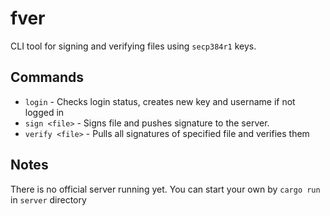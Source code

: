 # fver
CLI tool for signing and verifying files using `secp384r1` keys.
## Commands
* `login` - Checks login status, creates new key and username if not logged in
* `sign <file>` - Signs file and pushes signature to the server.
* `verify <file>` - Pulls all signatures of specified file and verifies them
## Notes
There is no official server running yet. You can start your own by `cargo run` in `server` directory